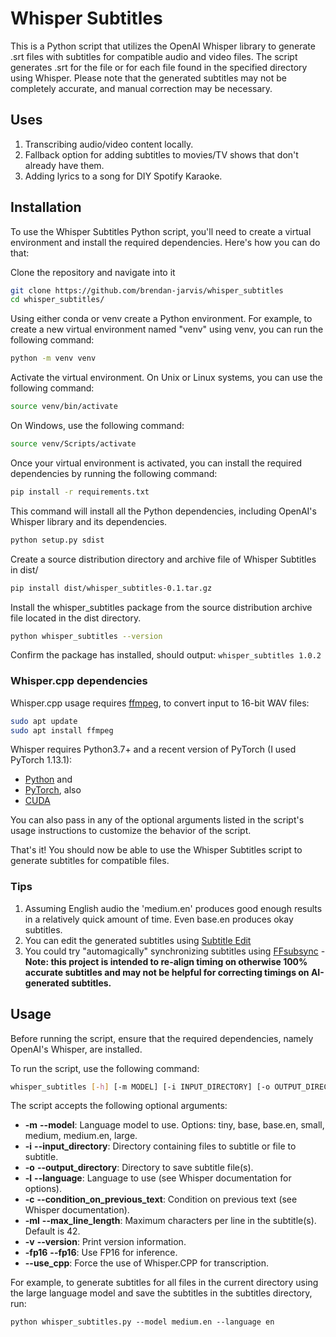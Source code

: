# Whisper Subtitles

This is a Python script that utilizes the OpenAI Whisper library to generate .srt files with subtitles for compatible audio and video files. The script generates .srt for the file or for each file found in the specified directory using Whisper. Please note that the generated subtitles may not be completely accurate, and manual correction may be necessary.

## Uses

1. Transcribing audio/video content locally.
2. Fallback option for adding subtitles to movies/TV shows that don't already have them.
3. Adding lyrics to a song for DIY Spotify Karaoke.

## Installation

To use the Whisper Subtitles Python script, you'll need to create a virtual environment and install the required dependencies. Here's how you can do that:

Clone the repository and navigate into it

```sh
git clone https://github.com/brendan-jarvis/whisper_subtitles
cd whisper_subtitles/
```

Using either conda or venv create a Python environment. For example, to create a new virtual environment named "venv" using venv, you can run the following command:

```sh
python -m venv venv
```

Activate the virtual environment. On Unix or Linux systems, you can use the following command:

```sh
source venv/bin/activate
```

On Windows, use the following command:

```sh
source venv/Scripts/activate
```

Once your virtual environment is activated, you can install the required dependencies by running the following command:

```sh
pip install -r requirements.txt
```

This command will install all the Python dependencies, including OpenAI's Whisper library and its dependencies.

```sh
python setup.py sdist
```

Create a source distribution directory and archive file of Whisper Subtitles in dist/

```sh
pip install dist/whisper_subtitles-0.1.tar.gz
```

Install the whisper_subtitles package from the source distribution archive file located in the dist directory.

```sh
python whisper_subtitles --version
```

Confirm the package has installed, should output: `whisper_subtitles 1.0.2`

### Whisper.cpp dependencies

Whisper.cpp usage requires [ffmpeg](https://ffmpeg.org/download.html), to convert input to 16-bit WAV files:

```sh
sudo apt update
sudo apt install ffmpeg
```

Whisper requires Python3.7+ and a recent version of PyTorch (I used PyTorch 1.13.1):

- [Python](https://www.python.org/downloads/?ref=news-tutorials-ai-research) and
- [PyTorch](https://pytorch.org/get-started/locally/?ref=news-tutorials-ai-research), also
- [CUDA](https://developer.nvidia.com/cuda-downloads)

You can also pass in any of the optional arguments listed in the script's usage instructions to customize the behavior of the script.

That's it! You should now be able to use the Whisper Subtitles script to generate subtitles for compatible files.

### Tips

1. Assuming English audio the 'medium.en' produces good enough results in a relatively quick amount of time. Even base.en produces okay subtitles.
2. You can edit the generated subtitles using [Subtitle Edit](https://github.com/SubtitleEdit/subtitleedit)
3. You could try "automagically" synchronizing subtitles using [FFsubsync](https://github.com/smacke/ffsubsync) - **Note: this project is intended to re-align timing on otherwise 100% accurate subtitles and may not be helpful for correcting timings on AI-generated subtitles.**

## Usage

Before running the script, ensure that the required dependencies, namely OpenAI's Whisper, are installed.

To run the script, use the following command:

```sh
whisper_subtitles [-h] [-m MODEL] [-i INPUT_DIRECTORY] [-o OUTPUT_DIRECTORY] [-l LANGUAGE] [-c CONDITION_ON_PREVIOUS_TEXT] [-f SUBTITLE_FORMAT] [-ml MAX_LINE_LENGTH] [-v] [-fp16 FP16] [--use_cpp USE_CPP]
```

The script accepts the following optional arguments:

- **-m** **--model**: Language model to use. Options: tiny, base, base.en, small, medium, medium.en, large.
- **-i** **--input_directory**: Directory containing files to subtitle or file to subtitle.
- **-o** **--output_directory**: Directory to save subtitle file(s).
- **-l** **--language**: Language to use (see Whisper documentation for options).
- **-c** **--condition_on_previous_text**: Condition on previous text (see Whisper documentation).
- **-ml** **--max_line_length**: Maximum characters per line in the subtitle(s). Default is 42.
- **-v** **--version**: Print version information.
- **-fp16** **--fp16**: Use FP16 for inference.
- **--use_cpp**: Force the use of Whisper.CPP for transcription.

For example, to generate subtitles for all files in the current directory using the large language model and save the subtitles in the subtitles directory, run:

```
python whisper_subtitles.py --model medium.en --language en
```
